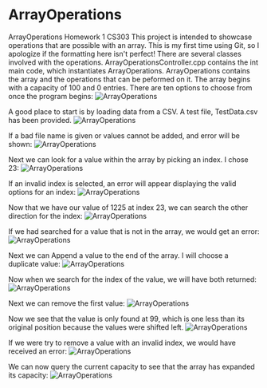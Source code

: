 # ArrayOperations
ArrayOperations Homework 1 CS303
This project is intended to showcase operations that are possible with an array. This is my first time using Git, so I apologize if the formatting here isn't perfect!
There are several classes involved with the operations. ArrayOperationsController.cpp contains the int main code, which instantiates ArrayOperations.
ArrayOperations contains the array and the operations that can be peformed on it.
The array begins with a capacity of 100 and 0 entries.
There are ten options to choose from once the program begins:
![ArrayOperations](../assets/Startup.png?raw=true)

A good place to start is by loading data from a CSV. A test file, TestData.csv has been provided. 
![ArrayOperations](../assets/LoadDataFromCSV.png?raw=true)

If a bad file name is given or values cannot be added, and error will be shown:
![ArrayOperations](../assets/LoadDataFromCSV_failure.png?raw=true)

Next we can look for a value within the array by picking an index. I chose 23:
![ArrayOperations](../assets/GetValueAtIndex_success.png?raw=true)

If an invalid index is selected, an error will appear displaying the valid options for an index:
![ArrayOperations](../assets/GetValueAtIndex_failure.png?raw=true)

Now that we have our value of 1225 at index 23, we can search the other direction for the index:
![ArrayOperations](../assets/GetIndexOfValue_success.png?raw=true)

If we had searched for a value that is not in the array, we would get an error:
![ArrayOperations](../assets/GetIndexOfValue_failure.png?raw=true)

Next we can Append a value to the end of the array. I will choose a duplicate value:
![ArrayOperations](../assets/AppendValue_success.png?raw=true)

Now when we search for the index of the value, we will have both returned:
![ArrayOperations](../assets/GetIndexOfValue_success-MultipleResults.png?raw=true)

Next we can remove the first value:
![ArrayOperations](../assets/RemoveValueAtIndex_success.png?raw=true)

Now we see that the value is only found at 99, which is one less than its original position because the values were shifted left.
![ArrayOperations](../assets/GetIndexOfValue_AfterRemoval.png?raw=true)

If we were try to remove a value with an invalid index, we would have received an error:
![ArrayOperations](../assets/RemoveValueByIndex_failure.png?raw=true)

We can now query the current capacity to see that the array has expanded its capacity:
![ArrayOperations](../assets/GetCurrentCapacityAfterAppend.png?raw=true)




